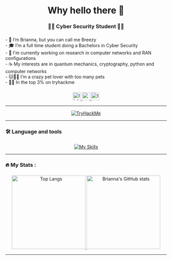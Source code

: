 <h1 align="center">Why hello there 👋</h1>

###

<h3 align="center">👩‍💻  Cyber Security Student 👩‍💻</h3>

###

<p align="left">- 👋 I’m Brianna, but you can call me Breezy<br>- 🎓 I’m a full time student doing a Bachelors in Cyber Security<br>- 📓 I'm currently working on research in computer networks and RAN configurations <br>- ☕ My interests are in quantum mechanics, cryptography, python and computer networks<br>- 🐱🐰🦎 I’m a crazy pet lover with too many pets<br>- 🐱‍💻 In the top 3% on tryhackme</p>

###

<div align="center">
  <a href="https://www.linkedin.com/in/brianna-laird/" target="_blank">
    <img src="https://img.shields.io/static/v1?message=LinkedIn&logo=linkedin&label=&color=0077B5&logoColor=white&labelColor=&style=for-the-badge" height="25" alt="linkedin logo"  />
  </a>
  <a href="https://www.youtube.com/@Breezy-Codes/" target="_blank">
    <img src="https://img.shields.io/static/v1?message=Youtube&logo=youtube&label=&color=FF0000&logoColor=white&labelColor=&style=for-the-badge" height="25" alt="youtube logo"  />
  </a>
  <a href="https://tryhackme.com/p/breezyphoebe" target="_blank">
    <img src="https://img.shields.io/static/v1?message=TryHackMe&logo=tryhackme&label=&color=88cc14&logoColor=white&labelColor=&style=for-the-badge" height="25" alt="tryhackme logo"  />
  </a>
</div>

---

<div align="center">
  <a href="https://tryhackme.com/p/breezyphoebe" target="_blank">
    <img src="https://tryhackme-badges.s3.amazonaws.com/BRe3zYc0d3z.png" alt="TryHackMe">
  </a>
</div>

---

###

<h3 align="left">🛠 Language and tools</h3>

###

<p align="center">
  <a href="https://skillicons.dev/icons?i=js,html,css,git,java,mysql,md,nextjs,nodejs,py,react,cpp,cs,bootstrap,eclipse,ai,latex,linux,powershell,raspberrypi,regex,vscode&perline=11&theme=light">
    <img src="https://skillicons.dev/icons?i=js,html,css,git,java,mysql,md,nextjs,nodejs,py,react,cpp,cs,bootstrap,eclipse,ai,latex,linux,powershell,raspberrypi,regex,vscode&perline=11&theme=light" alt="My Skills">
  </a>
</p>


---

###

<h3 align="left">🔥   My Stats :</h3>

###

<p align="center">
  <a href="https://github.com/breezy-codes/github-readme-stats">
    <img src="https://github-readme-stats.vercel.app/api/top-langs/?username=breezy-codes&layout=compact&theme=jolly&card_width=340&langs_count=10" alt="Top Langs" style="height: 230px;">
  </a>
  <a href="https://github.com/breezy-codes/github-readme-stats">
    <img src="https://github-readme-stats.vercel.app/api?username=breezy-codes&show_icons=true&theme=jolly&hide_rank=true&card_width=300" alt="Brianna's GitHub stats" style="height: 230px;">
  </a>
</p>

---

